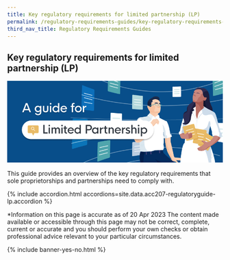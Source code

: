 ```yaml
---
title: Key regulatory requirements for limited partnership (LP)
permalink: /regulatory-requirements-guides/key-regulatory-requirements-for-limited-partnership-LP
third_nav_title: Regulatory Requirements Guides
---
```


## Key regulatory requirements for limited partnership (LP)

<img src="/images/grow/regulatory%20guides/regulatoryguides_lp.png" aria-hidden=true>

This guide provides an overview of the key regulatory requirements that sole proprietorships and partnerships need to comply with.

{% include accordion.html accordions=site.data.acc207-regulatoryguide-lp.accordion %}

*Information on this page is accurate as of 20 Apr 2023
The content made available or accessible through this page may not be correct, complete, current or accurate and you should perform your own checks or obtain professional advice relevant to your particular circumstances.

{% include banner-yes-no.html %}

<script src="/jquery/jquery.min.js"></script>
<script src="/jquery/bp-menu-new-tab.js"></script>
